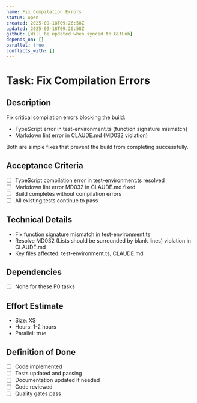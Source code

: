 ```yaml
---
name: Fix Compilation Errors
status: open
created: 2025-09-18T09:26:58Z
updated: 2025-09-18T09:26:58Z
github: [Will be updated when synced to GitHub]
depends_on: []
parallel: true
conflicts_with: []
---
```


# Task: Fix Compilation Errors

## Description
Fix critical compilation errors blocking the build:
- TypeScript error in test-environment.ts (function signature mismatch)
- Markdown lint error in CLAUDE.md (MD032 violation)

Both are simple fixes that prevent the build from completing successfully.

## Acceptance Criteria
- [ ] TypeScript compilation error in test-environment.ts resolved
- [ ] Markdown lint error MD032 in CLAUDE.md fixed
- [ ] Build completes without compilation errors
- [ ] All existing tests continue to pass

## Technical Details
- Fix function signature mismatch in test-environment.ts
- Resolve MD032 (Lists should be surrounded by blank lines) violation in CLAUDE.md
- Key files affected: test-environment.ts, CLAUDE.md

## Dependencies
- [ ] None for these P0 tasks

## Effort Estimate
- Size: XS
- Hours: 1-2 hours
- Parallel: true

## Definition of Done
- [ ] Code implemented
- [ ] Tests updated and passing
- [ ] Documentation updated if needed
- [ ] Code reviewed
- [ ] Quality gates pass